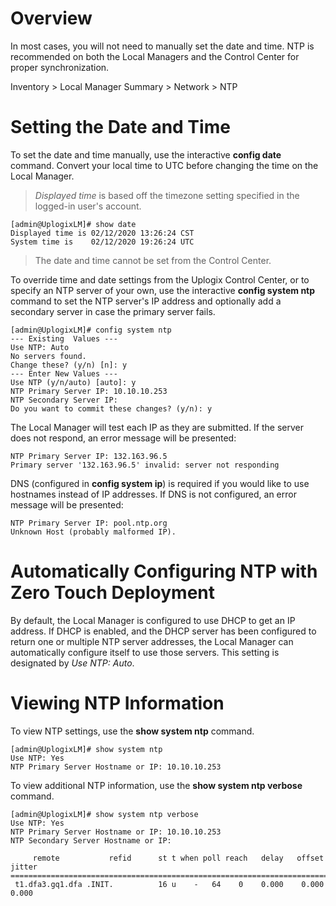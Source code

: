 # Overview
In most cases, you will not need to manually set the date and time. NTP is recommended on both the Local Managers and the Control Center for proper synchronization.

<div class='ucc' />Inventory > Local Manager Summary > Network > NTP</div>

# Setting the Date and Time

To set the date and time manually, use the interactive **config date** command. Convert your local time to UTC before changing the time on the Local Manager.

> *Displayed time* is based off the timezone setting specified in the logged-in user's account.

```
[admin@UplogixLM]# show date
Displayed time is 02/12/2020 13:26:24 CST
System time is    02/12/2020 19:26:24 UTC
```

> The date and time cannot be set from the Control Center.

To override time and date settings from the Uplogix Control Center, or to specify an NTP server of your own, use the interactive **config system ntp** command to set the NTP server's IP address and optionally add a secondary server in case the primary server fails. 

```
[admin@UplogixLM]# config system ntp
--- Existing  Values ---
Use NTP: Auto
No servers found.
Change these? (y/n) [n]: y
--- Enter New Values ---
Use NTP (y/n/auto) [auto]: y
NTP Primary Server IP: 10.10.10.253
NTP Secondary Server IP: 
Do you want to commit these changes? (y/n): y
```

The Local Manager will test each IP as they are submitted. If the server does not respond, an error message will be presented:

```
NTP Primary Server IP: 132.163.96.5
Primary server '132.163.96.5' invalid: server not responding
```

DNS (configured in **config system ip**) is required if you would like to use hostnames instead of IP addresses. If DNS is not configured, an error message will be presented:

```
NTP Primary Server IP: pool.ntp.org
Unknown Host (probably malformed IP).
```

# Automatically Configuring NTP with Zero Touch Deployment

By default, the Local Manager is configured to use DHCP to get an IP address. If DHCP is enabled, and the DHCP server has been configured to return one or multiple NTP server addresses, the Local Manager can automatically configure itself to use those servers. This setting is designated by *Use NTP: Auto*.

# Viewing NTP Information

To view NTP settings, use the **show system ntp** command.

```
[admin@UplogixLM]# show system ntp
Use NTP: Yes
NTP Primary Server Hostname or IP: 10.10.10.253
```

To view additional NTP information, use the **show system ntp verbose** command.

```
[admin@UplogixLM]# show system ntp verbose
Use NTP: Yes
NTP Primary Server Hostname or IP: 10.10.10.253
NTP Secondary Server Hostname or IP: 

     remote           refid      st t when poll reach   delay   offset  jitter
==============================================================================
 t1.dfa3.gq1.dfa .INIT.          16 u    -   64    0    0.000    0.000   0.000
```